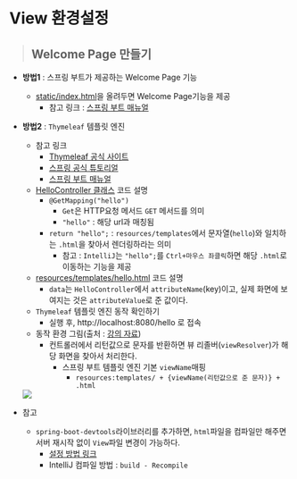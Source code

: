 # View 환경설정


> ## Welcome Page 만들기

+ **방법1** : 스프링 부트가 제공하는 Welcome Page 기능 
    + [static/index.html](https://github.com/journeytorainbow/spring_boot_study/blob/master/hello-spring/hello-spring/src/main/resources/static/index.html)을 올려두면 Welcome Page기능을 제공
        + 참고 링크 : [스프링 부트 매뉴얼](https://docs.spring.io/spring-boot/docs/current/reference/html/spring-boot-features.html#boot-features-webflux-welcome-page)

+ **방법2** : `Thymeleaf` 템플릿 엔진
    + 참고 링크
        + [Thymeleaf 공식 사이트](https://www.thymeleaf.org/)
        + [스프링 공식 튜토리얼](https://spring.io/guides/gs/serving-web-content/)
        + [스프링 부트 매뉴얼](https://docs.spring.io/spring-boot/docs/2.3.1.RELEASE/reference/html/spring-boot-features.html#boot-features-spring-mvc-template-engines)
    + [HelloController 클래스](https://github.com/journeytorainbow/spring_boot_study/blob/master/hello-spring/hello-spring/src/main/java/hello/hellospring/controller/HelloController.java) 코드 설명
        + `@GetMapping("hello")`
            + `Get`은 HTTP요청 메서드 `GET` 메서드를 의미 
            + `"hello"` : 해당 url과 매칭됨
        + `return "hello";` : `resources/templates`에서 문자열(`hello`)와 일치하는 `.html`을 찾아서 렌더링하라는 의미
            + 참고 : `IntelliJ`는 `"hello";`를 `Ctrl+마우스 좌클릭`하면 해당 `.html`로 이동하는 기능을 제공 
    + [resources/templates/hello.html](https://github.com/journeytorainbow/spring_boot_study/blob/master/hello-spring/hello-spring/src/main/resources/templates/hello.html) 코드 설명
        + `data`는 `HelloController`에서 `attributeName`(key)이고, 실제 화면에 보여지는 것은 `attributeValue`로 준 값이다.
    + `Thymeleaf` 템플릿 엔진 동작 확인하기
        + 실행 후, http://localhost:8080/hello 로 접속
    + 동작 환경 그림(출처 : [강의 자료](https://www.inflearn.com/course/%EC%8A%A4%ED%94%84%EB%A7%81-%EC%9E%85%EB%AC%B8-%EC%8A%A4%ED%94%84%EB%A7%81%EB%B6%80%ED%8A%B8/lecture/49605?tab=curriculum&speed=2))
        + 컨트롤러에서 리턴값으로 문자를 반환하면 뷰 리졸버(`viewResolver`)가 해당 화면을 찾아서 처리한다.
            + 스프링 부트 템플릿 엔진 기본 `viewName`매핑
                + `resources:templates/ + {viewName(리턴값으로 준 문자)} + .html`

    <img src="https://github.com/journeytorainbow/spring_boot_study/blob/master/%ED%94%84%EB%A1%9C%EC%A0%9D%ED%8A%B8_%ED%99%98%EA%B2%BD%EC%84%A4%EC%A0%95/img/img_10.JPG?raw=true">

+ 참고
    + `spring-boot-devtools`라이브러리를 추가하면, `html`파일을 컴파일만 해주면 서버 재시작 없이 `View`파일 변경이 가능하다.
        + [설정 방법 링크](https://lejewk.github.io/springboot-devtool/)
        + IntelliJ 컴파일 방법 : `build - Recompile`